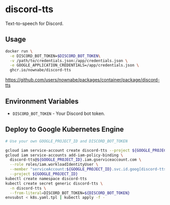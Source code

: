 # discord-tts

Text-to-speech for Discord.


## Usage

```bash
docker run \
  -e DISCORD_BOT_TOKEN=$DISCORD_BOT_TOKEN\
  -v /path/to/credentials.json:/app/credentials.json \
  -e GOOGLE_APPLICATION_CREDENTIALS=/app/credentials.json \
  ghcr.io/nownabe/discord-tts
```

https://github.com/users/nownabe/packages/container/package/discord-tts


## Environment Variables

* `DISCORD_BOT_TOKEN` - Your Discord bot token.


## Deploy to Google Kubernetes Engine

```bash
# Use your own GOOGLE_PROJECT_ID and DISCORD_BOT_TOKEN

gcloud iam service-account create discord-tts --project ${GOOGLE_PROJECT_ID}
gcloud iam service-accounts add-iam-policy-binding \
  discord-tts@${GOOGLE_PROJECT_ID}.iam.gserviceaccount.com \
  --role roles/iam.workloadIdentityUser \
  --member "serviceAccount:${GOOGLE_PROJECT_ID}.svc.id.goog[discord-tts/discord-tts]" \
  --project ${GOOGLE_PROJECT_ID}
kubectl create namespace discord-tts
kubectl create secret generic discord-tts \
  -n discord-tts \
  --from-literal=DISCORD_BOT_TOKEN=${DISCORD_BOT_TOKEN}
envsubst < k8s.yaml.tpl | kubectl apply -f -
```
